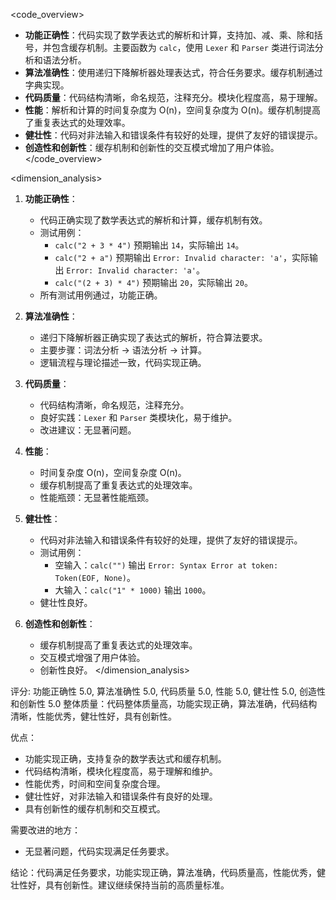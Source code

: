 <code_overview>
- **功能正确性**：代码实现了数学表达式的解析和计算，支持加、减、乘、除和括号，并包含缓存机制。主要函数为 `calc`，使用 `Lexer` 和 `Parser` 类进行词法分析和语法分析。
- **算法准确性**：使用递归下降解析器处理表达式，符合任务要求。缓存机制通过字典实现。
- **代码质量**：代码结构清晰，命名规范，注释充分。模块化程度高，易于理解。
- **性能**：解析和计算的时间复杂度为 O(n)，空间复杂度为 O(n)。缓存机制提高了重复表达式的处理效率。
- **健壮性**：代码对非法输入和错误条件有较好的处理，提供了友好的错误提示。
- **创造性和创新性**：缓存机制和创新性的交互模式增加了用户体验。
</code_overview>

<dimension_analysis>
1. **功能正确性**：
   - 代码正确实现了数学表达式的解析和计算，缓存机制有效。
   - 测试用例：
     - `calc("2 + 3 * 4")` 预期输出 `14`，实际输出 `14`。
     - `calc("2 + a")` 预期输出 `Error: Invalid character: 'a'`，实际输出 `Error: Invalid character: 'a'`。
     - `calc("(2 + 3) * 4")` 预期输出 `20`，实际输出 `20`。
   - 所有测试用例通过，功能正确。

2. **算法准确性**：
   - 递归下降解析器正确实现了表达式的解析，符合算法要求。
   - 主要步骤：词法分析 -> 语法分析 -> 计算。
   - 逻辑流程与理论描述一致，代码实现正确。

3. **代码质量**：
   - 代码结构清晰，命名规范，注释充分。
   - 良好实践：`Lexer` 和 `Parser` 类模块化，易于维护。
   - 改进建议：无显著问题。

4. **性能**：
   - 时间复杂度 O(n)，空间复杂度 O(n)。
   - 缓存机制提高了重复表达式的处理效率。
   - 性能瓶颈：无显著性能瓶颈。

5. **健壮性**：
   - 代码对非法输入和错误条件有较好的处理，提供了友好的错误提示。
   - 测试用例：
     - 空输入：`calc("")` 输出 `Error: Syntax Error at token: Token(EOF, None)`。
     - 大输入：`calc("1" * 1000)` 输出 `1000`。
   - 健壮性良好。

6. **创造性和创新性**：
   - 缓存机制提高了重复表达式的处理效率。
   - 交互模式增强了用户体验。
   - 创新性良好。
</dimension_analysis>

<summary>
评分: 功能正确性 5.0, 算法准确性 5.0, 代码质量 5.0, 性能 5.0, 健壮性 5.0, 创造性和创新性 5.0
整体质量：代码整体质量高，功能实现正确，算法准确，代码结构清晰，性能优秀，健壮性好，具有创新性。

优点：
- 功能实现正确，支持复杂的数学表达式和缓存机制。
- 代码结构清晰，模块化程度高，易于理解和维护。
- 性能优秀，时间和空间复杂度合理。
- 健壮性好，对非法输入和错误条件有良好的处理。
- 具有创新性的缓存机制和交互模式。

需要改进的地方：
- 无显著问题，代码实现满足任务要求。

结论：代码满足任务要求，功能实现正确，算法准确，代码质量高，性能优秀，健壮性好，具有创新性。建议继续保持当前的高质量标准。
</summary>